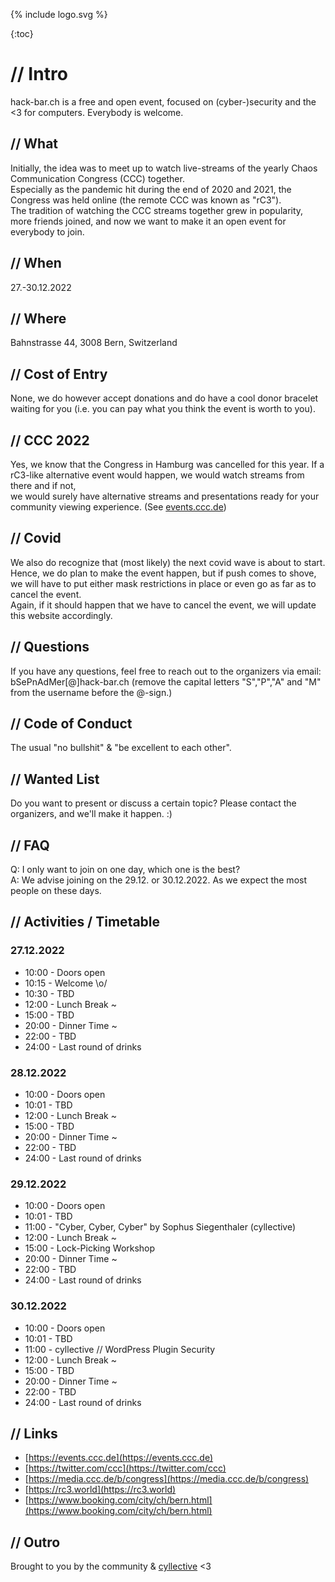 
{% include logo.svg %}

{:toc}

# // Intro
hack-bar.ch is a free and open event, focused on (cyber-)security and the <3 for computers.
Everybody is welcome.

## // What
Initially, the idea was to meet up to watch live-streams of the yearly Chaos Communication Congress (CCC) together.  
Especially as the pandemic hit during the end of 2020 and 2021, the Congress was held online (the remote CCC was known as "rC3").  
The tradition of watching the CCC streams together grew in popularity, more friends joined, and now we want to make it an open event for everybody to join.  

## // When
27.-30.12.2022 

## // Where
Bahnstrasse 44, 3008 Bern, Switzerland

## // Cost of Entry
None, we do however accept donations and do have a cool donor bracelet waiting for you (i.e. you can pay what you think the event is worth to you).

## // CCC 2022
Yes, we know that the Congress in Hamburg was cancelled for this year. If a rC3-like alternative event would happen, we would watch streams from there and if not,  
we would surely have alternative streams and presentations ready for your community viewing experience. (See [events.ccc.de](https://events.ccc.de/category/37c3/))

## // Covid
We also do recognize that (most likely) the next covid wave is about to start.  
Hence, we do plan to make the event happen, but if push comes to shove, we will have to put either mask restrictions in place or even go as far as to cancel the event.  
Again, if it should happen that we have to cancel the event, we will update this website accordingly.

## // Questions
If you have any questions, feel free to reach out to the organizers via email:  
bSePnAdMer[@]hack-bar.ch  (remove the capital letters "S","P","A" and "M" from the username before the @-sign.)

## // Code of Conduct
The usual "no bullshit" & "be excellent to each other".

## // Wanted List
Do you want to present or discuss a certain topic? 
Please contact the organizers, and we'll make it happen. :)

## // FAQ
Q: I only want to join on one day, which one is the best?  
A: We advise joining on the 29.12. or 30.12.2022. As we expect the most people on these days.

## // Activities / Timetable

### 27.12.2022
* 10:00 - Doors open
* 10:15 - Welcome \o/
* 10:30 - TBD
* 12:00 - Lunch Break ~
* 15:00 - TBD
* 20:00 - Dinner Time ~
* 22:00 - TBD
* 24:00 - Last round of drinks

### 28.12.2022
* 10:00 - Doors open
* 10:01 - TBD
* 12:00 - Lunch Break ~
* 15:00 - TBD
* 20:00 - Dinner Time ~
* 22:00 - TBD
* 24:00 - Last round of drinks

### 29.12.2022
* 10:00 - Doors open
* 10:01 - TBD
* 11:00 - "Cyber, Cyber, Cyber" by Sophus Siegenthaler (cyllective)
* 12:00 - Lunch Break ~
* 15:00 - Lock-Picking Workshop
* 20:00 - Dinner Time ~
* 22:00 - TBD
* 24:00 - Last round of drinks

### 30.12.2022
* 10:00 - Doors open
* 10:01 - TBD
* 11:00 - cyllective // WordPress Plugin Security
* 12:00 - Lunch Break ~
* 15:00 - TBD
* 20:00 - Dinner Time ~
* 22:00 - TBD
* 24:00 - Last round of drinks


## // Links
* [https://events.ccc.de](https://events.ccc.de)
* [https://twitter.com/ccc](https://twitter.com/ccc)
* [https://media.ccc.de/b/congress](https://media.ccc.de/b/congress)
* [https://rc3.world](https://rc3.world)
* [https://www.booking.com/city/ch/bern.html](https://www.booking.com/city/ch/bern.html)

## // Outro
Brought to you by the community & [cyllective](https://cyllective.com/) <3
